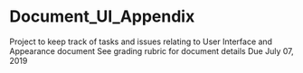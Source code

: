 # Document_UI_Appendix

Project to keep track of tasks and issues relating to User Interface and Appearance document
See grading rubric for document details
Due July 07, 2019